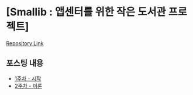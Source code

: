 # [Smallib : 앱센터를 위한 작은 도서관 프로젝트]
[Repository Link](https://github.com/inu-appcenter/appcenter-smallib)

## 포스팅 내용
* [1주차 - 시작](./week1.md)
* [2주차 - 이론](./week2.md)